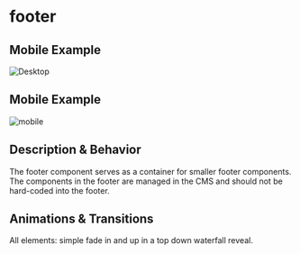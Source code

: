 # footer
## Mobile Example
![Desktop](https://i.imgur.com/LRfKi2p.png)

## Mobile Example
![mobile](https://i.imgur.com/tHRkfPo.png)

## Description & Behavior
The footer component serves as a container for smaller footer components. The components in the footer are managed in the CMS and should not be hard-coded into the footer.

## Animations & Transitions
All elements: simple fade in and up in a top down waterfall reveal.

